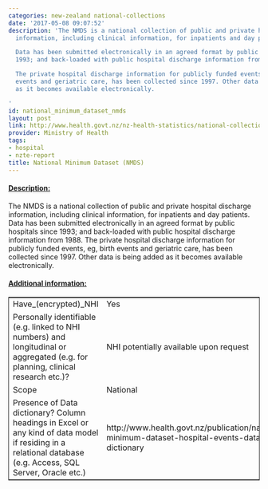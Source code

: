 ```yaml
---
categories: new-zealand national-collections
date: '2017-05-08 09:07:52'
description: 'The NMDS is a national collection of public and private hospital discharge
  information, including clinical information, for inpatients and day patients.

  Data has been submitted electronically in an agreed format by public hospitals since
  1993; and back-loaded with public hospital discharge information from 1988.

  The private hospital discharge information for publicly funded events, eg, birth
  events and geriatric care, has been collected since 1997. Other data is being added
  as it becomes available electronically.

'
id: national_minimum_dataset_nmds
layout: post
link: http://www.health.govt.nz/nz-health-statistics/national-collections-and-surveys/collections/national-minimum-dataset-hospital-events
provider: Ministry of Health
tags:
- hospital
- nzte-report
title: National Minimum Dataset (NMDS)
---
```



 <h4> <u>Description:</u> </h4>
The NMDS is a national collection of public and private hospital discharge information, including clinical information, for inpatients and day patients.
Data has been submitted electronically in an agreed format by public hospitals since 1993; and back-loaded with public hospital discharge information from 1988.
The private hospital discharge information for publicly funded events, eg, birth events and geriatric care, has been collected since 1997. Other data is being added as it becomes available electronically.

 <h4> <u>Additional information:</u> </h4>
 <table style="border: 1px solid">
 <tr> <td width="40%">Have_(encrypted)_NHI</td> <td>Yes</td> </tr>
 <tr> <td width="40%">Personally identifiable (e.g. linked to NHI numbers) and longitudinal or aggregated (e.g. for planning, clinical research etc.)?</td> <td>NHI potentially available upon request</td> </tr>
 <tr> <td width="40%">Scope</td> <td>National</td> </tr>
 <tr> <td width="40%">Presence of Data dictionary? Column headings in Excel or any kind of data model if residing in a relational database (e.g. Access, SQL Server, Oracle etc.) </td> <td>http://www.health.govt.nz/publication/national-minimum-dataset-hospital-events-data-dictionary</td> </tr>
 </table>